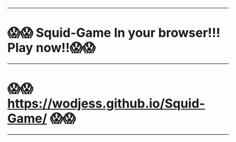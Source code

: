 ____
# :scream::scream: Squid-Game In your browser!!! Play now!!:scream::scream:
____
# :scream::scream:  https://wodjess.github.io/Squid-Game/  :scream::scream:
____
